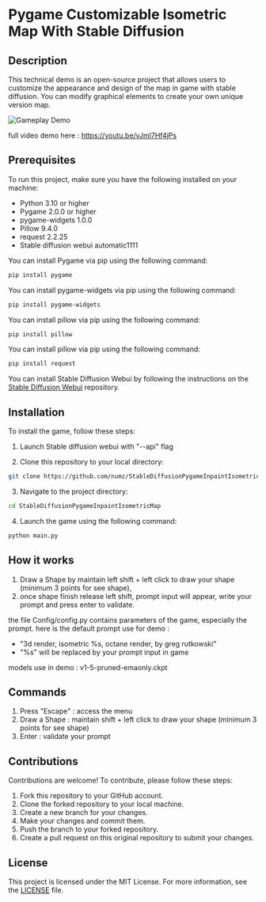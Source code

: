 # Pygame Customizable Isometric Map With Stable Diffusion 

## Description

This technical demo is an open-source project that allows users to customize the appearance and design of the map in game with stable diffusion. You can modify graphical elements to create your own unique version map.

![Gameplay Demo](temp/demo.gif)

full video demo here : https://youtu.be/vJml7Hf4jPs

## Prerequisites

To run this project, make sure you have the following installed on your machine:

- Python 3.10 or higher
- Pygame 2.0.0 or higher
- pygame-widgets 1.0.0
- Pillow 9.4.0
- request 2.2.25
- Stable diffusion webui automatic1111

You can install Pygame via pip using the following command:

```bash
pip install pygame
```
You can install pygame-widgets via pip using the following command:

```bash
pip install pygame-widgets
```

You can install pillow via pip using the following command:

```bash
pip install pillow
```
You can install pillow via pip using the following command:
    
```bash
pip install request
```

You can install Stable Diffusion Webui by following the instructions on the [Stable Diffusion Webui](https://github.com/AUTOMATIC1111/stable-diffusion-webui) repository.


## Installation

To install the game, follow these steps:

1. Launch Stable diffusion webui with "--api" flag

2. Clone this repository to your local directory:

```bash
git clone https://github.com/numz/StableDiffusionPygameInpaintIsometricMap.git
```

3. Navigate to the project directory:
    
```bash
cd StableDiffusionPygameInpaintIsometricMap
```

4. Launch the game using the following command:
```bash
python main.py
```
## How it works

1. Draw a Shape by maintain left shift + left click to draw your shape (minimum 3 points for see shape), 
2. once shape finish release left shift, prompt input will appear, write your prompt and press enter to validate.

the file Config/config.py contains parameters of the game, especially the prompt.
here is the default prompt use for demo :
- "3d render, isometric %s, octane render, by greg rutkowski"
- "%s" will be replaced by your prompt input in game

models use in demo : v1-5-pruned-emaonly.ckpt

## Commands

1. Press "Escape" : access the menu
2. Draw a Shape : maintain shift + left click to draw your shape (minimum 3 points for see shape)
3. Enter : validate your prompt 

## Contributions

Contributions are welcome! To contribute, please follow these steps:

1. Fork this repository to your GitHub account.
2. Clone the forked repository to your local machine.
3. Create a new branch for your changes.
4. Make your changes and commit them.
5. Push the branch to your forked repository.
6. Create a pull request on this original repository to submit your changes.

## License

This project is licensed under the MIT License. For more information, see the [LICENSE](LICENSE) file.

